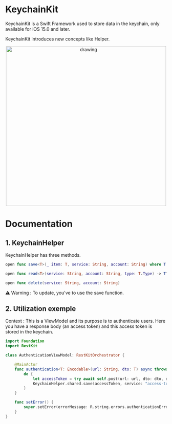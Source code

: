 # KeychainKit

KeychainKit is a Swift Framework used to store data in the keychain, only available for iOS 15.0 and later.

KeychainKit introduces new concepts like Helper.

<div align="center">
    <img src="https://gitlab.com/l4299/documentationstockage/-/raw/main/KeychainKit/keychainkit_LTS.png" alt="drawing" width="500"/>
</div>

# Documentation

## 1. KeychainHelper

KeychainHelper has three methods.

```swift
open func save<T>(_ item: T, service: String, account: String) where T : Codable
```

```swift
open func read<T>(service: String, account: String, type: T.Type) -> T? where T : Codable {
```

```swift
open func delete(service: String, account: String)
```

⚠️ Warning : To update, you've to use the save function.

## 2. Utilization exemple

Context : This is a ViewModel and its purpose is to authenticate users. Here you have a response body (an access token) and this access token is stored in the keychain.

```swift
import Foundation
import RestKit

class AuthenticationViewModel: RestKitOrchestrator {

    @MainActor
    func authentication<T: Encodable>(url: String, dto: T) async throws {
        do {
            let accessToken = try await self.post(url: url, dto: dto, decodeType: AccessToken.self)
            KeychainHelper.shared.save(accessToken, service: "access-token", account: "vide")
        }
    }

    func setError() {
        super.setError(errorMessage: R.string.errors.authenticationErrors()
    }
}

```
